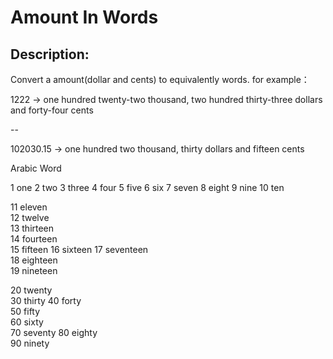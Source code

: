 # Amount In Words 

## Description:
Convert a amount(dollar and cents) to equivalently words.
for example：

1222
->
 one hundred twenty-two thousand, two hundred thirty-three dollars   and   forty-four  cents

--

102030.15
->
 one hundred two thousand, thirty dollars   and   fifteen  cents


Arabic Word

1 	one	
2	two
3	three
4	four
5	five
6	six
7	seven
8	eight
9	nine
10	ten

11	eleven	
12	twelve	
13	thirteen	
14	fourteen	
15	fifteen	
16	sixteen	
17	seventeen	
18	eighteen	
19	nineteen

20	twenty	
30	thirty
40	forty	
50	fifty	
60	sixty	
70	seventy	
80	eighty	
90	ninety


